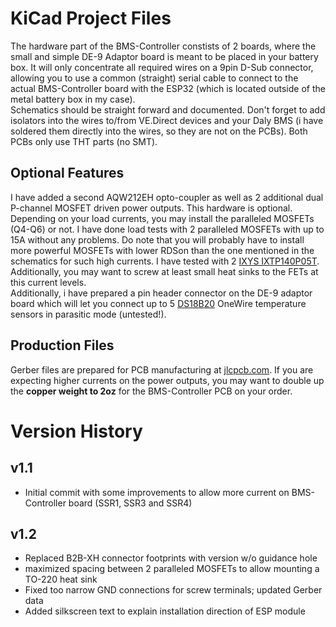 # KiCad Project Files
The hardware part of the BMS-Controller constists of 2 boards, where the small and simple DE-9 Adaptor board is meant to be placed in your battery box. It will only concentrate all required wires on a 9pin D-Sub connector, allowing you to use a common (straight) serial cable to connect to the actual BMS-Controller board with the ESP32 (which is located outside of the metal battery box in my case).  
Schematics should be straight forward and documented. Don't forget to add isolators into the wires to/from VE.Direct devices and your Daly BMS (i have soldered them directly into the wires, so they are not on the PCBs). Both PCBs only use THT parts (no SMT).

## Optional Features
I have added a second AQW212EH opto-coupler as well as 2 additional dual P-channel MOSFET driven power outputs. This hardware is optional. Depending on your load currents, you may install the paralleled MOSFETs (Q4-Q6) or not. I have done load tests with 2 paralleled MOSFETs with up to 15A without any problems. Do note that you will probably have to install more powerful MOSFETs with lower RDSon than the one mentioned in the schematics for such high currents. I have tested with 2 [IXYS IXTP140P05T](https://www.littelfuse.com/media?resourcetype=datasheets&itemid=309f84bc-aa60-4d40-b2f9-2c59ecb0b7b8&filename=littelfuse-discrete-mosfets-p-channel-ixt-140p05t-datasheet). Additionally, you may want to screw at least small heat sinks to the FETs at this current levels.  
Additionally, i have prepared a pin header connector on the DE-9 adaptor board which will let you connect up to 5 [DS18B20](https://www.analog.com/media/en/technical-documentation/data-sheets/ds18b20.pdf) OneWire temperature sensors in parasitic mode (untested!).

## Production Files
Gerber files are prepared for PCB manufacturing at [jlcpcb.com](https://jlcpcb.com). If you are expecting higher currents on the power outputs, you may want to double up the **copper weight to 2oz** for the BMS-Controller PCB on your order.

# Version History

## v1.1
- Initial commit with some improvements to allow more current on BMS-Controller board (SSR1, SSR3 and SSR4)

## v1.2
- Replaced B2B-XH connector footprints with version w/o guidance hole
- maximized spacing between 2 paralleled MOSFETs to allow mounting a TO-220 heat sink
- Fixed too narrow GND connections for screw terminals; updated Gerber data
- Added silkscreen text to explain installation direction of ESP module